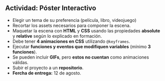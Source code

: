 ## Actividad: Póster Interactivo

- Elegir un tema de su preferencia (película, libro, videojuego)
- Recortar los assets necesarios para componer la escena.
- Maquetar la escena con **HTML** y **CSS** usando las propiedades **absolute** y **relative** según lo explicado en formación.
- Debe tener **4 animaciones en CSS** utilizando `@keyframes`.
- Ejecutar **funciones y eventos que modifiquen variables** (mínimo **3 funciones**).
- Se pueden incluir **GIFs**, pero **estos no cuentan** como animaciones válidas.
- Subir el proyecto a un **repositorio**.
- **Fercha de entrega:** 12 de agosto.
